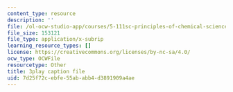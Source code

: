 ```yaml
---
content_type: resource
description: ''
file: /ol-ocw-studio-app/courses/5-111sc-principles-of-chemical-science-fall-2014/7d25f72cebfe55ababb4d3891909a4ae_pSIAK5hzJeI.vtt
file_size: 153121
file_type: application/x-subrip
learning_resource_types: []
license: https://creativecommons.org/licenses/by-nc-sa/4.0/
ocw_type: OCWFile
resourcetype: Other
title: 3play caption file
uid: 7d25f72c-ebfe-55ab-abb4-d3891909a4ae
---
```

